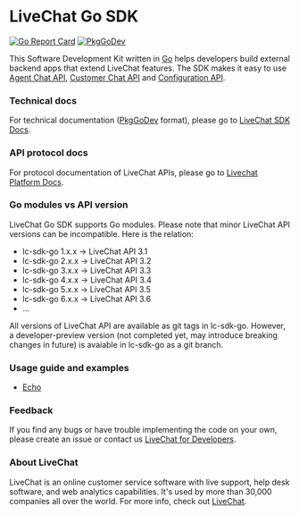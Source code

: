 # LiveChat Go SDK

[![Go Report Card](https://goreportcard.com/badge/github.com/livechat/lc-sdk-go)](https://goreportcard.com/report/github.com/livechat/lc-sdk-go)
[![PkgGoDev](https://pkg.go.dev/badge/github.com/livechat/lc-sdk-go/v6)](https://pkg.go.dev/github.com/livechat/lc-sdk-go/v6)

This Software Development Kit written in [Go](https://go.dev/) helps developers build external backend apps that extend LiveChat features. The SDK makes it easy to use [Agent Chat API](https://developers.livechatinc.com/docs/messaging/agent-chat-api/), [Customer Chat API](https://developers.livechatinc.com/docs/messaging/customer-chat-api/) and [Configuration API](https://developers.livechatinc.com/docs/management/configuration-api/).

### Technical docs

For technical documentation ([PkgGoDev](https://pkg.go.dev/) format), please go to [LiveChat SDK Docs](https://pkg.go.dev/github.com/livechat/lc-sdk-go/v6).

### API protocol docs

For protocol documentation of LiveChat APIs, please go to [Livechat Platform Docs](https://developers.livechatinc.com/docs/).

### Go modules vs API version

LiveChat Go SDK supports Go modules. Please note that minor LiveChat API versions can be incompatible. Here is the relation:
* lc-sdk-go 1.x.x -> LiveChat API 3.1
* lc-sdk-go 2.x.x -> LiveChat API 3.2
* lc-sdk-go 3.x.x -> LiveChat API 3.3
* lc-sdk-go 4.x.x -> LiveChat API 3.4
* lc-sdk-go 5.x.x -> LiveChat API 3.5
* lc-sdk-go 6.x.x -> LiveChat API 3.6
* ...

All versions of LiveChat API are available as git tags in lc-sdk-go. However, a developer-preview version (not completed yet, may introduce breaking changes in future) is avaiable in lc-sdk-go as a git branch.

### Usage guide and examples

* [Echo](examples/echo/README.md)

### Feedback

If you find any bugs or have trouble implementing the code on your own, please create an issue or contact us [LiveChat for Developers](https://developers.livechatinc.com/).

### About LiveChat

LiveChat is an online customer service software with live support, help desk software, and web analytics capabilities. It's used by more than 30,000 companies all over the world. For more info, check out [LiveChat](https://livechat.com/).
